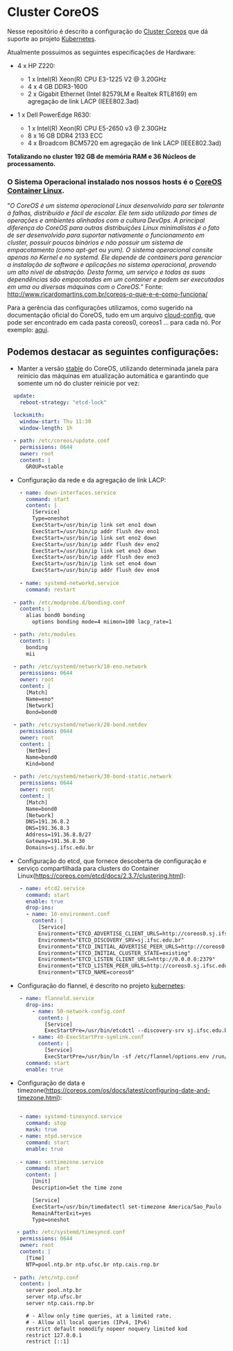 # Cluster CoreOS

Nesse repositório é descrito a configuração do [Cluster Coreos](https://coreos.com/os/docs/latest) que dá suporte ao projeto [Kubernetes](https://github.com/ctic-sje-ifsc/kubernetes).

Atualmente possuimos as seguintes especificações de Hardware:

* 4 x HP Z220: 
  * 1 x Intel(R) Xeon(R) CPU E3-1225 V2 @ 3.20GHz 
  * 4 x 4 GB DDR3-1600
  * 2 x Gigabit Ethernet (Intel 82579LM e Realtek RTL8169) em agregação de link LACP (IEEE802.3ad)

* 1 x Dell PowerEdge R630: 
  * 1 x Intel(R) Xeon(R) CPU E5-2650 v3 @ 2.30GHz
  * 8 x 16 GB DDR4 2133 ECC
  * 4 x Broadcom BCM5720 em agregação de link LACP (IEEE802.3ad)

__Totalizando no cluster 192 GB de memória RAM e 36 Núcleos de processamento.__


### O Sistema Operacional instalado nos nossos hosts é o [CoreOS Container Linux](https://coreos.com/os/docs/latest/).

"*O CoreOS é um sistema operacional Linux desenvolvido para ser tolerante à falhas, distribuído e fácil de escalar. Ele tem sido utilizado por times de operações e ambientes alinhados com a cultura DevOps. A principal diferença do CoreOS para outras distribuições Linux minimalistas é o fato de ser desenvolvido para suportar nativamente o funcionamento em cluster, possuir poucos binários e não possuir um sistema de empacotamento (como apt-get ou yum). O sistema operacional consite apenas no Kernel e no systemd. Ele depende de containers para gerenciar a instalação de software e aplicações no sistema operacional, provendo um alto nível de abstração. Desta forma, um serviço e todas as suas dependências são empacotadas em um container e podem ser executadas em uma ou diversas máquinas com o CoreOS.*" Fonte: http://www.ricardomartins.com.br/coreos-o-que-e-e-como-funciona/

Para a gerência das configurações utilizamos, como sugerido na documentação oficial do CoreOS, tudo em um arquivo [cloud-config](https://coreos.com/os/docs/latest/cloud-config.html), que pode ser encontrado em cada pasta coreos0, coreos1 ... para cada nó. Por exemplo: [aqui](https://github.com/ctic-sje-ifsc/coreos/blob/master/coreos0/user_data).

## Podemos destacar as seguintes configurações:

* Manter a versão [stable](https://coreos.com/releases) do CoreOS, utilizando determinada janela para reinicio das máquinas em atualização automática e garantindo que somente um nó do cluster reinicie por vez:

```yaml
  update:
    reboot-strategy: "etcd-lock"

  locksmith:
    window-start: Thu 11:30
    window-length: 1h
    
  - path: /etc/coreos/update.conf
    permissions: 0644
    owner: root
    content: |
      GROUP=stable
```

* Configuração da rede e da agregação de link LACP:

```yaml
    - name: down-interfaces.service
      command: start
      content: |
        [Service]
        Type=oneshot
        ExecStart=/usr/bin/ip link set eno1 down
        ExecStart=/usr/bin/ip addr flush dev eno1
        ExecStart=/usr/bin/ip link set eno2 down
        ExecStart=/usr/bin/ip addr flush dev eno2
        ExecStart=/usr/bin/ip link set eno3 down
        ExecStart=/usr/bin/ip addr flush dev eno3
        ExecStart=/usr/bin/ip link set eno4 down
        ExecStart=/usr/bin/ip addr flush dev eno4
        
    - name: systemd-networkd.service
      command: restart
      
  - path: /etc/modprobe.d/bonding.conf
    content: |
      alias bond0 bonding
        options bonding mode=4 miimon=100 lacp_rate=1

  - path: /etc/modules
    content: |
      bonding
      mii
      
  - path: /etc/systemd/network/10-eno.network
    permissions: 0644
    owner: root
    content: |
      [Match]
      Name=eno*
      [Network]
      Bond=bond0
      
  - path: /etc/systemd/network/20-bond.netdev
    permissions: 0644
    owner: root
    content: |
      [NetDev]
      Name=bond0
      Kind=bond
      
  - path: /etc/systemd/network/30-bond-static.network
    permissions: 0644
    owner: root
    content: |
      [Match]
      Name=bond0
      [Network]
      DNS=191.36.8.2
      DNS=191.36.8.3
      Address=191.36.8.8/27
      Gateway=191.36.8.30
      Domains=sj.ifsc.edu.br
```

* Configuração do etcd, que fornece descoberta de configuração e serviço compartilhada para clusters do Container Linux(https://coreos.com/etcd/docs/2.3.7/clustering.html):

```yaml
    - name: etcd2.service
      command: start
      enable: true
      drop-ins:
      - name: 10-environment.conf
        content: |
          [Service]
          Environment="ETCD_ADVERTISE_CLIENT_URLS=http://coreos0.sj.ifsc.edu.br:2379"
          Environment="ETCD_DISCOVERY_SRV=sj.ifsc.edu.br"
          Environment="ETCD_INITIAL_ADVERTISE_PEER_URLS=http://coreos0.sj.ifsc.edu.br:2380"
          Environment="ETCD_INITIAL_CLUSTER_STATE=existing"
          Environment="ETCD_LISTEN_CLIENT_URLS=http://0.0.0.0:2379"
          Environment="ETCD_LISTEN_PEER_URLS=http://coreos0.sj.ifsc.edu.br:2380"
          Environment="ETCD_NAME=coreos0"
```
* Configuração do flannel, é descrito no projeto [kubernetes](https://github.com/ctic-sje-ifsc/kubernetes):

```yaml
    - name: flanneld.service
      drop-ins:
        - name: 50-network-config.conf
          content: |
            [Service]
            ExecStartPre=/usr/bin/etcdctl --discovery-srv sj.ifsc.edu.br set /coreos.com/network/config '{ "Network": "10.2.0.0/16","Backend":{"Type":"vxlan"}}'
        - name: 40-ExecStartPre-symlink.conf
          content: |
            [Service]
            ExecStartPre=/usr/bin/ln -sf /etc/flannel/options.env /run/flannel/options.env
      command: start
      enable: true
```

* Configuração de data e timezone(https://coreos.com/os/docs/latest/configuring-date-and-timezone.html):

```yaml
      
    - name: systemd-tinesyncd.service
      command: stop
      mask: true
    - name: ntpd.service
      command: start
      enable: true
      
    - name: settimezone.service
      command: start
      content: |
        [Unit]
        Description=Set the time zone

        [Service]
        ExecStart=/usr/bin/timedatectl set-timezone America/Sao_Paulo
        RemainAfterExit=yes
        Type=oneshot

   - path: /etc/systemd/timesyncd.conf
    permissions: 0644
    owner: root
    content: |
      [Time]
      NTP=pool.ntp.br ntp.ufsc.br ntp.cais.rnp.br
      
  - path: /etc/ntp.conf
    content: |
      server pool.ntp.br
      server ntp.ufsc.br
      server ntp.cais.rnp.br

      # - Allow only time queries, at a limited rate.
      # - Allow all local queries (IPv4, IPv6)
      restrict default nomodify nopeer noquery limited kod
      restrict 127.0.0.1
      restrict [::1]
```
